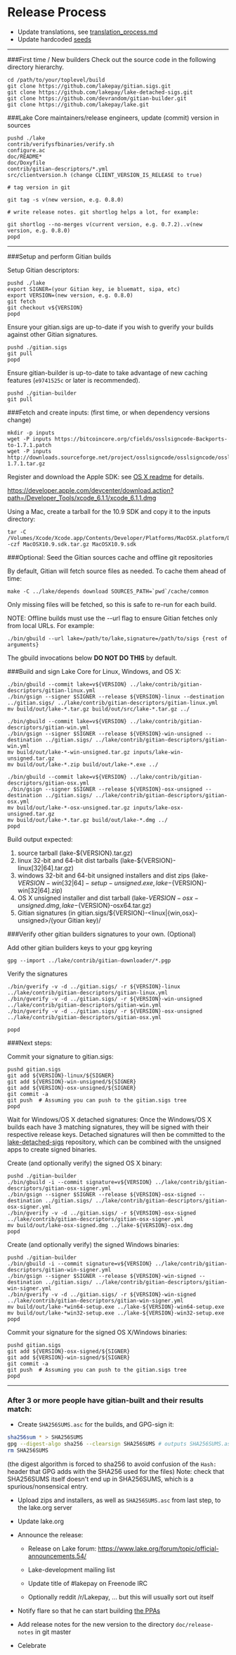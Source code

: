 Release Process
====================

* Update translations, see [translation_process.md](https://github.com/lakepay/lake/blob/master/doc/translation_process.md#syncing-with-transifex)
* Update hardcoded [seeds](/contrib/seeds)

* * *

###First time / New builders
Check out the source code in the following directory hierarchy.

	cd /path/to/your/toplevel/build
	git clone https://github.com/lakepay/gitian.sigs.git
	git clone https://github.com/lakepay/lake-detached-sigs.git
	git clone https://github.com/devrandom/gitian-builder.git
	git clone https://github.com/lakepay/lake.git

###Lake Core maintainers/release engineers, update (commit) version in sources

	pushd ./lake
	contrib/verifysfbinaries/verify.sh
	configure.ac
	doc/README*
	doc/Doxyfile
	contrib/gitian-descriptors/*.yml
	src/clientversion.h (change CLIENT_VERSION_IS_RELEASE to true)

	# tag version in git

	git tag -s v(new version, e.g. 0.8.0)

	# write release notes. git shortlog helps a lot, for example:

	git shortlog --no-merges v(current version, e.g. 0.7.2)..v(new version, e.g. 0.8.0)
	popd

* * *

###Setup and perform Gitian builds

 Setup Gitian descriptors:

	pushd ./lake
	export SIGNER=(your Gitian key, ie bluematt, sipa, etc)
	export VERSION=(new version, e.g. 0.8.0)
	git fetch
	git checkout v${VERSION}
	popd

  Ensure your gitian.sigs are up-to-date if you wish to gverify your builds against other Gitian signatures.

	pushd ./gitian.sigs
	git pull
	popd

  Ensure gitian-builder is up-to-date to take advantage of new caching features (`e9741525c` or later is recommended).

	pushd ./gitian-builder
	git pull

###Fetch and create inputs: (first time, or when dependency versions change)

	mkdir -p inputs
	wget -P inputs https://bitcoincore.org/cfields/osslsigncode-Backports-to-1.7.1.patch
	wget -P inputs http://downloads.sourceforge.net/project/osslsigncode/osslsigncode/osslsigncode-1.7.1.tar.gz

 Register and download the Apple SDK: see [OS X readme](README_osx.txt) for details.

 https://developer.apple.com/devcenter/download.action?path=/Developer_Tools/xcode_6.1.1/xcode_6.1.1.dmg

 Using a Mac, create a tarball for the 10.9 SDK and copy it to the inputs directory:

	tar -C /Volumes/Xcode/Xcode.app/Contents/Developer/Platforms/MacOSX.platform/Developer/SDKs/ -czf MacOSX10.9.sdk.tar.gz MacOSX10.9.sdk

###Optional: Seed the Gitian sources cache and offline git repositories

By default, Gitian will fetch source files as needed. To cache them ahead of time:

	make -C ../lake/depends download SOURCES_PATH=`pwd`/cache/common

Only missing files will be fetched, so this is safe to re-run for each build.

NOTE: Offline builds must use the --url flag to ensure Gitian fetches only from local URLs. For example:
```
./bin/gbuild --url lake=/path/to/lake,signature=/path/to/sigs {rest of arguments}
```
The gbuild invocations below <b>DO NOT DO THIS</b> by default.

###Build and sign Lake Core for Linux, Windows, and OS X:

	./bin/gbuild --commit lake=v${VERSION} ../lake/contrib/gitian-descriptors/gitian-linux.yml
	./bin/gsign --signer $SIGNER --release ${VERSION}-linux --destination ../gitian.sigs/ ../lake/contrib/gitian-descriptors/gitian-linux.yml
	mv build/out/lake-*.tar.gz build/out/src/lake-*.tar.gz ../

	./bin/gbuild --commit lake=v${VERSION} ../lake/contrib/gitian-descriptors/gitian-win.yml
	./bin/gsign --signer $SIGNER --release ${VERSION}-win-unsigned --destination ../gitian.sigs/ ../lake/contrib/gitian-descriptors/gitian-win.yml
	mv build/out/lake-*-win-unsigned.tar.gz inputs/lake-win-unsigned.tar.gz
	mv build/out/lake-*.zip build/out/lake-*.exe ../

	./bin/gbuild --commit lake=v${VERSION} ../lake/contrib/gitian-descriptors/gitian-osx.yml
	./bin/gsign --signer $SIGNER --release ${VERSION}-osx-unsigned --destination ../gitian.sigs/ ../lake/contrib/gitian-descriptors/gitian-osx.yml
	mv build/out/lake-*-osx-unsigned.tar.gz inputs/lake-osx-unsigned.tar.gz
	mv build/out/lake-*.tar.gz build/out/lake-*.dmg ../
	popd

  Build output expected:

  1. source tarball (lake-${VERSION}.tar.gz)
  2. linux 32-bit and 64-bit dist tarballs (lake-${VERSION}-linux[32|64].tar.gz)
  3. windows 32-bit and 64-bit unsigned installers and dist zips (lake-${VERSION}-win[32|64]-setup-unsigned.exe, lake-${VERSION}-win[32|64].zip)
  4. OS X unsigned installer and dist tarball (lake-${VERSION}-osx-unsigned.dmg, lake-${VERSION}-osx64.tar.gz)
  5. Gitian signatures (in gitian.sigs/${VERSION}-<linux|{win,osx}-unsigned>/(your Gitian key)/

###Verify other gitian builders signatures to your own. (Optional)

  Add other gitian builders keys to your gpg keyring

	gpg --import ../lake/contrib/gitian-downloader/*.pgp

  Verify the signatures

	./bin/gverify -v -d ../gitian.sigs/ -r ${VERSION}-linux ../lake/contrib/gitian-descriptors/gitian-linux.yml
	./bin/gverify -v -d ../gitian.sigs/ -r ${VERSION}-win-unsigned ../lake/contrib/gitian-descriptors/gitian-win.yml
	./bin/gverify -v -d ../gitian.sigs/ -r ${VERSION}-osx-unsigned ../lake/contrib/gitian-descriptors/gitian-osx.yml

	popd

###Next steps:

Commit your signature to gitian.sigs:

	pushd gitian.sigs
	git add ${VERSION}-linux/${SIGNER}
	git add ${VERSION}-win-unsigned/${SIGNER}
	git add ${VERSION}-osx-unsigned/${SIGNER}
	git commit -a
	git push  # Assuming you can push to the gitian.sigs tree
	popd

  Wait for Windows/OS X detached signatures:
	Once the Windows/OS X builds each have 3 matching signatures, they will be signed with their respective release keys.
	Detached signatures will then be committed to the [lake-detached-sigs](https://github.com/lakepay/lake-detached-sigs) repository, which can be combined with the unsigned apps to create signed binaries.

  Create (and optionally verify) the signed OS X binary:

	pushd ./gitian-builder
	./bin/gbuild -i --commit signature=v${VERSION} ../lake/contrib/gitian-descriptors/gitian-osx-signer.yml
	./bin/gsign --signer $SIGNER --release ${VERSION}-osx-signed --destination ../gitian.sigs/ ../lake/contrib/gitian-descriptors/gitian-osx-signer.yml
	./bin/gverify -v -d ../gitian.sigs/ -r ${VERSION}-osx-signed ../lake/contrib/gitian-descriptors/gitian-osx-signer.yml
	mv build/out/lake-osx-signed.dmg ../lake-${VERSION}-osx.dmg
	popd

  Create (and optionally verify) the signed Windows binaries:

	pushd ./gitian-builder
	./bin/gbuild -i --commit signature=v${VERSION} ../lake/contrib/gitian-descriptors/gitian-win-signer.yml
	./bin/gsign --signer $SIGNER --release ${VERSION}-win-signed --destination ../gitian.sigs/ ../lake/contrib/gitian-descriptors/gitian-win-signer.yml
	./bin/gverify -v -d ../gitian.sigs/ -r ${VERSION}-win-signed ../lake/contrib/gitian-descriptors/gitian-win-signer.yml
	mv build/out/lake-*win64-setup.exe ../lake-${VERSION}-win64-setup.exe
	mv build/out/lake-*win32-setup.exe ../lake-${VERSION}-win32-setup.exe
	popd

Commit your signature for the signed OS X/Windows binaries:

	pushd gitian.sigs
	git add ${VERSION}-osx-signed/${SIGNER}
	git add ${VERSION}-win-signed/${SIGNER}
	git commit -a
	git push  # Assuming you can push to the gitian.sigs tree
	popd

-------------------------------------------------------------------------

### After 3 or more people have gitian-built and their results match:

- Create `SHA256SUMS.asc` for the builds, and GPG-sign it:
```bash
sha256sum * > SHA256SUMS
gpg --digest-algo sha256 --clearsign SHA256SUMS # outputs SHA256SUMS.asc
rm SHA256SUMS
```
(the digest algorithm is forced to sha256 to avoid confusion of the `Hash:` header that GPG adds with the SHA256 used for the files)
Note: check that SHA256SUMS itself doesn't end up in SHA256SUMS, which is a spurious/nonsensical entry.

- Upload zips and installers, as well as `SHA256SUMS.asc` from last step, to the lake.org server

- Update lake.org

- Announce the release:

  - Release on Lake forum: https://www.lake.org/forum/topic/official-announcements.54/

  - Lake-development mailing list

  - Update title of #lakepay on Freenode IRC

  - Optionally reddit /r/Lakepay, ... but this will usually sort out itself

- Notify flare so that he can start building [the PPAs](https://launchpad.net/~lake.org/+archive/ubuntu/lake)

- Add release notes for the new version to the directory `doc/release-notes` in git master

- Celebrate
